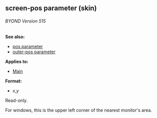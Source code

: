 ## screen-pos parameter (skin) 
###### BYOND Version 515
**See also:**
*   [pos parameter](/%7Bskin%7D/param/pos)
*   [outer-pos parameter](/%7Bskin%7D/param/outer-pos)
<!-- -->
**Applies to:**
*   [Main](/%7Bskin%7D/control/main)
<!-- -->
**Format:**
*   *x*,*y*


Read-only. 

For windows, this is the upper left corner
of the nearest monitor\'s area.